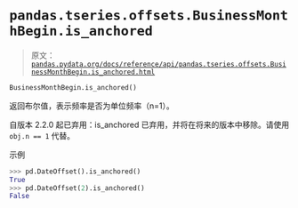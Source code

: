 # `pandas.tseries.offsets.BusinessMonthBegin.is_anchored`

> 原文：[`pandas.pydata.org/docs/reference/api/pandas.tseries.offsets.BusinessMonthBegin.is_anchored.html`](https://pandas.pydata.org/docs/reference/api/pandas.tseries.offsets.BusinessMonthBegin.is_anchored.html)

```py
BusinessMonthBegin.is_anchored()
```

返回布尔值，表示频率是否为单位频率（n=1）。

自版本 2.2.0 起已弃用：is_anchored 已弃用，并将在将来的版本中移除。请使用 `obj.n == 1` 代替。

示例

```py
>>> pd.DateOffset().is_anchored()
True
>>> pd.DateOffset(2).is_anchored()
False 
```
